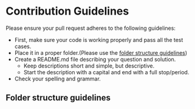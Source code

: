 # Contribution Guidelines

Please ensure your pull request adheres to the following guidelines:

- First, make sure your code is working properly and pass all the test cases.
- Place it in a proper folder.(Please use the [folder structure guidelines](#folder-structure-guidelines))
- Create a README.md file describing your question and solution.
  - Keep descriptions short and simple, but descriptive.
  - Start the description with a capital and end with a full stop/period.
- Check your spelling and grammar.

## Folder structure guidelines

